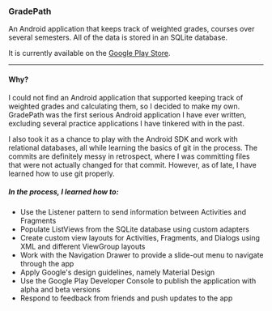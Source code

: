 ### GradePath
An Android application that keeps track of weighted grades, courses over several semesters. All of the data is stored in an SQLite database.

It is currently available on the [Google Play Store](https://play.google.com/store/apps/details?id=com.janclarin.gradepath).

----
#### Why?
I could not find an Android application that supported keeping track of weighted grades and calculating them, so I decided to make my own. GradePath was the first serious Android application I have ever written, excluding several practice applications I have tinkered with in the past.

I also took it as a chance to play with the Android SDK and work with relational databases, all while learning the basics of git in the process. The commits are definitely messy in retrospect, where I was committing files that were not actually changed for that commit. However, as of late, I have learned how to use git properly.

##### In the process, I learned how to:
*   Use the Listener pattern to send information between Activities and Fragments
*   Populate ListViews from the SQLite database using custom adapters
*   Create custom view layouts for Activities, Fragments, and Dialogs using XML and different ViewGroup layouts
*   Work with the Navigation Drawer to provide a slide-out menu to navigate through the app
*   Apply Google's design guidelines, namely Material Design
*   Use the Google Play Developer Console to publish the application with alpha and beta versions
*   Respond to feedback from friends and push updates to the app
